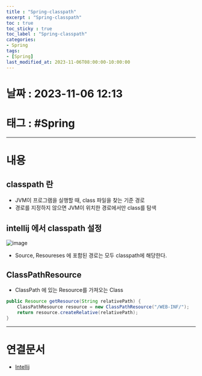 ```yaml
---
title : "Spring-classpath"
excerpt : "Spring-classpath"
toc : true
toc_sticky : true
toc_label : "Spring-classpath"
categories:
- Spring
tags:
- [Spring]
last_modified_at: 2023-11-06T08:00:00-10:00:00
---
```


# 날짜 : 2023-11-06 12:13

# 태그 : #Spring
---

# 내용

## classpath 란
- JVM이 프로그램을 실행할 때, class 파일을 찾는 기준 경로
- 경로를 지정하지 않으면 JVM이 위치한 경로에서만 class를 탐색

## intellij 에서 classpath 설정
![image](./../../assets/images/../../assets/Images/IntellijClassPath.png)
- Source, Resoureses 에 포함된 경로는 모두 classpath에 해당한다.

## ClassPathResource
- ClassPath 에 있는 Resource를 가져오는 Class

```java
public Resource getResource(String relativePath) {  
    ClassPathResource resource = new ClassPathResource("/WEB-INF/");  
    return resource.createRelative(relativePath);  
}
```

---

# 연결문서
- [Intellij](../../IDE/IDE-Intellij)